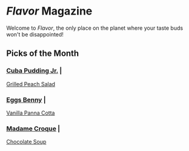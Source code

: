 # _Flavor_ Magazine

Welcome to _Flavor_, the only place on the planet where your taste buds won't be disappointed!



## Picks of the Month

### [Cuba Pudding Jr.](writer/cuba-pudding-jr.md) |

[Grilled Peach Salad](recipe/feb/quick-outmeal-pancakes.md)

### [Eggs Benny](writer/eggs-benny.md) |

[Vanilla Panna Cotta](recipe/jan/vanilla-panna-cotta.md)

### [Madame Croque](writer/madame-croque.md) |

[Chocolate Soup](recipe/jan/chocolate-soup.md)
